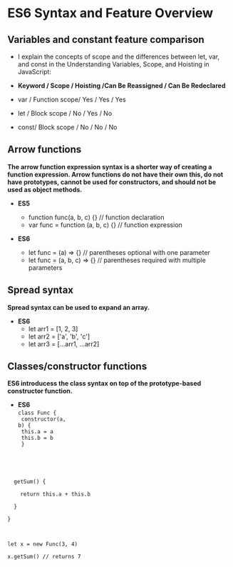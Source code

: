 # ES6 Syntax and Feature Overview

## Variables and constant feature comparison
+ I explain the concepts of scope and the differences between let, var, and const in the Understanding Variables, Scope, and Hoisting in JavaScript:

+ **Keyword	/ Scope	    /      Hoisting	/Can Be Reassigned	 /  Can Be Redeclared**
+ var	 /   Function scope/	Yes	  /    Yes	       /          Yes
+ let	 /   Block scope	 /   No	  /    Yes	       /          No
+ const/	  Block scope	 /   No	  /    No	         /        No

## Arrow functions
**The arrow function expression syntax is a shorter way of creating a function expression. Arrow functions do not have their own this, do not have prototypes, cannot be used for constructors, and should not be used as object methods.**

+ **ES5**
  + function func(a, b, c) {} // function declaration
  + var func = function (a, b, c) {} // function expression

+ **ES6**
  + let func = (a) => {} // parentheses optional with one parameter
  + let func = (a, b, c) => {} // parentheses required with multiple parameters

## Spread syntax
**Spread syntax can be used to expand an array.**

+ **ES6**
  + let arr1 = [1, 2, 3]
  + let arr2 = ['a', 'b', 'c']
  + let arr3 = [...arr1, ...arr2]

## Classes/constructor functions
**ES6 introducess the class syntax on top of the prototype-based constructor function.**

+ **ES6**<br />
<code>class Func {<br />
  constructor(a, b) {<br />
    this.a = a<br />
    this.b = b<br />
  }<br />
<br />
  getSum() {<br />
    return this.a + this.b<br />
  }<br />
}<br />
<br />
let x = new Func(3, 4)<br />
x.getSum() // returns 7<br /></code>
